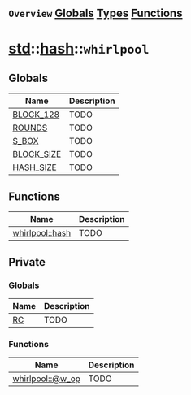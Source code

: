 ## `Overview` [Globals](./globals.md) [Types](./types.md) [Functions](./functions.md)
# [std](./../../std.md)::[hash](./../hash.md)::`whirlpool`
## Globals
|Name|Description|
|----|-----------|
|[BLOCK_128](#todo)|TODO|
|[ROUNDS](#todo)|TODO|
|[S_BOX](#todo)|TODO|
|[BLOCK_SIZE](#todo)|TODO|
|[HASH_SIZE](#todo)|TODO|
## Functions
|Name|Description|
|----|-----------|
|[whirlpool::hash](#todo)|TODO|
## Private
### Globals
|Name|Description|
|----|-----------|
|[RC](#todo)|TODO|
### Functions
|Name|Description|
|----|-----------|
|[whirlpool::@w_op](#todo)|TODO|

